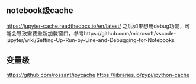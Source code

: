 ## notebook级cache
https://jupyter-cache.readthedocs.io/en/latest/
之后如果想用debug功能，可能会导致需要重新加载窗口，参考https://github.com/microsoft/vscode-jupyter/wiki/Setting-Up-Run-by-Line-and-Debugging-for-Notebooks

## 变量级
https://github.com/rossant/ipycache
https://libraries.io/pypi/ipython-cache